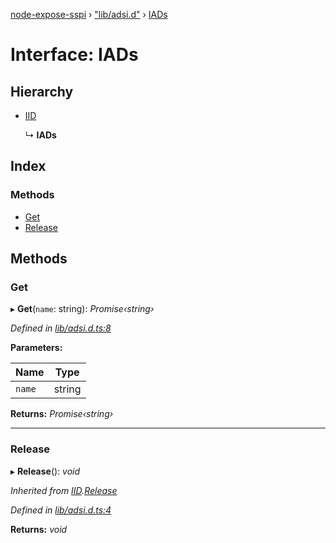 [node-expose-sspi](../README.md) › ["lib/adsi.d"](../modules/_lib_adsi_d_.md) › [IADs](_lib_adsi_d_.iads.md)

# Interface: IADs

## Hierarchy

* [IID](_lib_adsi_d_.iid.md)

  ↳ **IADs**

## Index

### Methods

* [Get](_lib_adsi_d_.iads.md#get)
* [Release](_lib_adsi_d_.iads.md#release)

## Methods

###  Get

▸ **Get**(`name`: string): *Promise‹string›*

*Defined in [lib/adsi.d.ts:8](https://github.com/jlguenego/node-expose-sspi/blob/502a4fd/lib/adsi.d.ts#L8)*

**Parameters:**

Name | Type |
------ | ------ |
`name` | string |

**Returns:** *Promise‹string›*

___

###  Release

▸ **Release**(): *void*

*Inherited from [IID](_lib_adsi_d_.iid.md).[Release](_lib_adsi_d_.iid.md#release)*

*Defined in [lib/adsi.d.ts:4](https://github.com/jlguenego/node-expose-sspi/blob/502a4fd/lib/adsi.d.ts#L4)*

**Returns:** *void*
